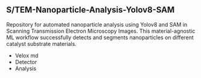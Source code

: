 ## S/TEM-Nanoparticle-Analysis-Yolov8-SAM
Repository for automated nanoparticle analysis using Yolov8 and SAM in Scanning Transmission Electron Microscopy Images.
This material-agnostic ML workflow successfully detects and segments nanoparticles on different catalyst substrate materials.

* Velox md
* Detector
* Analysis
